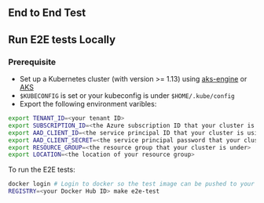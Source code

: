 ## End to End Test

## Run E2E tests Locally
### Prerequisite
- Set up a Kubernetes cluster (with version >= 1.13) using [aks-engine](https://github.com/Azure/aks-engine) or [AKS](https://docs.microsoft.com/en-us/azure/aks/)
- `$KUBECONFIG` is set or your kubeconfig is under `$HOME/.kube/config`
- Export the following environment varibles:
```bash
export TENANT_ID=<your tenant ID>
export SUBSCRIPTION_ID=<the Azure subscription ID that your cluster is under>
export AAD_CLIENT_ID=<the service principal ID that your cluster is using>
export AAD_CLIENT_SECRET=<the service principal password that your cluster is using>
export RESOURCE_GROUP=<the resource group that your cluster is under>
export LOCATION=<the location of your resource group>
```

To run the E2E tests:

```bash
docker login # Login to docker so the test image can be pushed to your Docker Hub
REGISTRY=<your Docker Hub ID> make e2e-test
```

